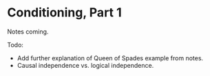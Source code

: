 # Conditioning, Part 1

Notes coming.

Todo:

- Add further explanation of Queen of Spades example from notes.
- Causal independence vs. logical independence.